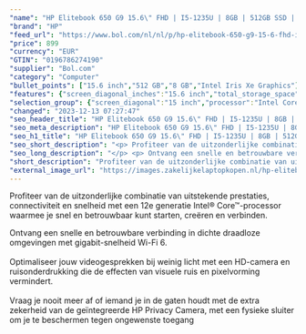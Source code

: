 ```yaml
---
"name": "HP Elitebook 650 G9 15.6\" FHD | I5-1235U | 8GB | 512GB SSD | W10 Pro | QWERTY NL"
"brand": "HP"
"feed_url": "https://www.bol.com/nl/nl/p/hp-elitebook-650-g9-15-6-fhd-i5-1235u-8gb-512gb-ssd-w10-pro-qwerty-nl/9300000096954680"
"price": 899
"currency": "EUR"
"GTIN": "0196786274190"
"supplier": "Bol.com"
"category": "Computer"
"bullet_points": ["15.6 inch","512 GB","8 GB","Intel Iris Xe Graphics"]
"features": {"screen_diagonal_inches":"15.6 inch","total_storage_space":"512 GB","memory_size":"8 GB","graphics_card":"Intel Iris Xe Graphics"}
"selection_group": {"screen_diagonal":"15 inch","processor":"Intel Core i5","changed_price_past_3_days":false,"product_family":"Elitebook"}
"changed": "2023-12-13 07:27:47"
"seo_header_title": "HP Elitebook 650 G9 15.6\" FHD | I5-1235U | 8GB | 512GB SSD | W10 Pro | QWERTY NL"
"seo_meta_description": "HP Elitebook 650 G9 15.6\" FHD | I5-1235U | 8GB | 512GB SSD | W10 Pro | QWERTY NL"
"seo_h1_title": "HP Elitebook 650 G9 15.6\" FHD | I5-1235U | 8GB | 512GB SSD | W10 Pro | QWERTY NL"
"seo_short_description": "<p> Profiteer van de uitzonderlijke combinatie van uitstekende prestaties, connectiviteit en snelheid met een 12e generatie Intel® Core™-processor waarmee je snel en betrouwbaar kunt starten, creëren en verbinden."
"seo_long_description": "</p> <p> Ontvang een snelle en betrouwbare verbinding in dichte draadloze omgevingen met gigabit-snelheid Wi-Fi 6. <br /><br />Optimaliseer jouw videogesprekken bij weinig licht met een HD-camera en ruisonderdrukking die de effecten van visuele ruis en pixelvorming vermindert. <br /><br />Vraag je nooit meer af of iemand je in de gaten houdt met de extra zekerheid van de geïntegreerde HP Privacy Camera, met een fysieke sluiter om je te beschermen tegen ongewenste toegang </p>"
"short_description": "Profiteer van de uitzonderlijke combinatie van uitstekende prestaties, connectiviteit en snelheid met een 12e generatie Intel® Core™-processor waarmee je snel en betrouwbaar kunt starten, creëren en verbinden. Ontvang een snelle en betrouwbare verbinding in dichte draadloze omgevingen met gigabit-snelheid Wi-Fi 6. Optimaliseer jouw videogesprekken bij weinig licht met een HD-camera en ruisonderdrukking die de effecten van visuele ruis en pixelvorming vermindert. Vraag je nooit meer af of iemand je in de gaten houdt met de extra zekerheid van de geïntegreerde HP Privacy Camera, met een fysieke sluiter om je te beschermen tegen ongewenste toegang"
"external_image_url": "https://images.zakelijkelaptopkopen.nl/hp-elitebook-650-g9-15-6-fhd-i5-1235u-8gb-512gb-ssd-w10-pro-qwerty-nl.webp"
---
```


<p> Profiteer van de uitzonderlijke combinatie van uitstekende prestaties, connectiviteit en snelheid met een 12e generatie Intel® Core™-processor waarmee je snel en betrouwbaar kunt starten, creëren en verbinden. </p> <p> Ontvang een snelle en betrouwbare verbinding in dichte draadloze omgevingen met gigabit-snelheid Wi-Fi 6.<br /><br />Optimaliseer jouw videogesprekken bij weinig licht met een HD-camera en ruisonderdrukking die de effecten van visuele ruis en pixelvorming vermindert.<br /><br />Vraag je nooit meer af of iemand je in de gaten houdt met de extra zekerheid van de geïntegreerde HP Privacy Camera, met een fysieke sluiter om je te beschermen tegen ongewenste toegang </p>